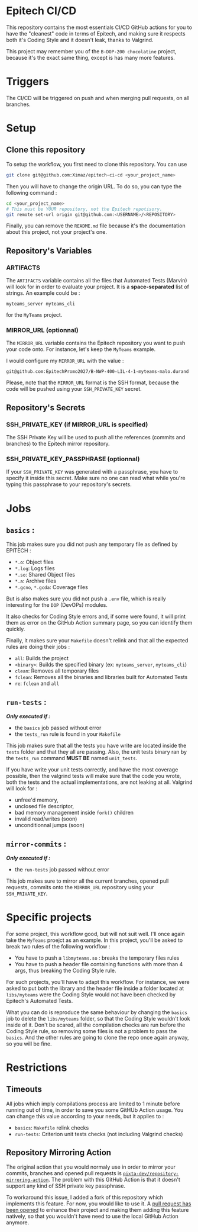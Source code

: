 # Epitech CI/CD

This repository contains the most essentials CI/CD GitHub actions for you to
have the "cleanest" code in terms of Epitech, and making sure it respects both
it's Coding Style and it doesn't leak, thanks to Valgrind.

This project may remember you of the `B-DOP-200 chocolatine` project, because
it's the exact same thing, except is has many more features.

# Triggers

The CI/CD will be triggered on push and when merging pull requests, on all
branches.

# Setup

## Clone this repository

To setup the workflow, you first need to clone this repository. You can use

```bash
git clone git@github.com:Ximaz/epitech-ci-cd <your_project_name>
```

Then you will have to change the origin URL. To do so, you can type the
following command :

```bash
cd <your_project_name>
# This must be YOUR repository, not the Epitech repotisory.
git remote set-url origin git@github.com:<USERNAME>/<REPOSITORY>
```

Finally, you can remove the `README.md` file because it's the documentation
about this project, not your project's one.

## Repository's Variables

### ARTIFACTS

The `ARTIFACTS` variable contains all the files that Automated Tests (Marvin)
will look for in order to evaluate your project. It is a **space-separated** list
of strings. An example could be :

`myteams_server myteams_cli`

for the `MyTeams` project.

### MIRROR_URL (optionnal)

The `MIRROR_URL` variable contains the Epitech repository you want to push your
code onto. For instance, let's keep the `MyTeams` example.

I would configure my `MIRROR_URL` with the value :

`git@github.com:EpitechPromo2027/B-NWP-400-LIL-4-1-myteams-malo.durand`

Please, note that the `MIRROR_URL` format is the SSH format, because the code
will be pushed using your `SSH_PRIVATE_KEY` secret.

## Repository's Secrets

### SSH_PRIVATE_KEY (if MIRROR_URL is specified)

The SSH Private Key will be used to push all the references (commits and
branches) to the Epitech mirror repository.

### SSH_PRIVATE_KEY_PASSPHRASE (optionnal)

If your `SSH_PRIVATE_KEY` was generated with a passphrase, you have to specify
it inside this secret. Make sure no one can read what while you're typing this
passphrase to your repository's secrets.

# Jobs

## `basics` :

This job makes sure you did not push any temporary file as defined by EPITECH :
- `*.o`: Object files
- `*.log`: Logs files
- `*.so`: Shared Object files
- `*.a`: Archive files
- `*.gcno`, `*.gcda`: Coverage files

But is also makes sure you did not push a `.env` file, which is really
interesting for the `DOP` (DevOPs) modules.

It also checks for Coding Style errors and, if some were found, it will print
them as error on the GitHub Action summary page, so you can identify them
quickly.

Finally, it makes sure your `Makefile` doesn't relink and that all the expected
rules are doing their jobs :
- `all`: Builds the project
- `<binary>`: Builds the specified binary (ex: `myteams_server`, `myteams_cli`)
- `clean`: Removes all temporary files
- `fclean`: Removes all the binaries and libraries built for Automated Tests
- `re`: `fclean` and `all`

## `run-tests` :

***Only executed if :***
- the `basics` job passed without error
- the `tests_run` rule is found in your `Makefile`

This job makes sure that all the tests you have write are located inside the
`tests` folder and that they all are passing. Also, the unit tests binary
ran by the `tests_run` command **MUST BE** named `unit_tests`.

If you have write your unit tests correctly, and have the most coverage
possible, then the valgrind tests will make sure that the code you wrote, both
the tests and the actual implementations, are not leaking at all. Valgrind will
look for :
- unfree'd memory,
- unclosed file descriptor,
- bad memory management inside `fork()` children
- invalid read/writes (soon)
- unconditionnal jumps (soon)

## `mirror-commits` :

***Only executed if :***
- the `run-tests` job passed without error

This job makes sure to mirror all the current branches, opened pull requests,
commits onto the `MIRROR_URL` repository using your `SSH_PRIVATE_KEY`.

# Specific projects

For some project, this workflow good, but will not suit well. I'll once again
take the `MyTeams` proejct as an example. In this project, you'll be asked to
break two rules of the following workflow :

- You have to push a `libmyteams.so` : breaks the temporary files rules
- You have to push a header file containing functions with more than 4 args,
thus breaking the Coding Style rule.

For such projects, you'll have to adapt this workflow. For instance, we were
asked to put both the library and the header file inside a folder located at
`libs/myteams` were the Coding Style would not have been checked by Epitech's
Automated Tests.

What you can do is reproduce the same behaviour by changing the `basics` job to
delete the `libs/myteams` folder, so that the Coding Style wouldn't look inside
of it. Don't be scared, all the compilation checks are run before the
Coding Style rule, so removing some files is not a problem to pass the
`basics`. And the other rules are going to clone the repo once again anyway,
so you will be fine.

# Restrictions

## Timeouts

All jobs which imply compilations process are limited to 1 minute before
running out of time, in order to save you some GitHUb Action usage. You can
change this value according to your needs, but it applies to :
- `basics`: `Makefile` relink checks
- `run-tests`: Criterion unit tests checks (not including Valgrind checks)

## Repository Mirroring Action

The original action that you would normaly use in order to mirror your commits,
branches and opened pull requests is [`pixta-dev/repository-mirroring-action`](https://github.com/pixta-dev/repository-mirroring-action).
The problem with this GitHub Action is that it doesn't support any kind of
SSH private key passphrase.

To workaround this issue, I added a fork of this
repository which implements this feature. For now, you would like to use it.
A [pull request has been opened](https://github.com/pixta-dev/repository-mirroring-action/pull/32) to enhance their project and making them adding
this feature natively, so that you wouldn't have need to use the local GitHub
Action anymore.
